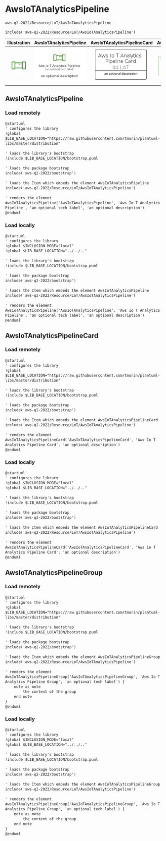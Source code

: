 # AwsIoTAnalyticsPipeline


```text
aws-q2-2022/Resource/LoT/AwsIoTAnalyticsPipeline
```

```text
include('aws-q2-2022/Resource/LoT/AwsIoTAnalyticsPipeline')
```



| Illustration | AwsIoTAnalyticsPipeline | AwsIoTAnalyticsPipelineCard | AwsIoTAnalyticsPipelineGroup |
| :---: | :---: | :---: | :---: |
| ![illustration for Illustration](../../../aws-q2-2022/Resource/LoT/AwsIoTAnalyticsPipeline.png) | ![illustration for AwsIoTAnalyticsPipeline](../../../aws-q2-2022/Resource/LoT/AwsIoTAnalyticsPipeline.Local.png) | ![illustration for AwsIoTAnalyticsPipelineCard](../../../aws-q2-2022/Resource/LoT/AwsIoTAnalyticsPipelineCard.Local.png) | ![illustration for AwsIoTAnalyticsPipelineGroup](../../../aws-q2-2022/Resource/LoT/AwsIoTAnalyticsPipelineGroup.Local.png) |




## AwsIoTAnalyticsPipeline

### Load remotely
```plantuml
@startuml
' configures the library
!global $LIB_BASE_LOCATION="https://raw.githubusercontent.com/tmorin/plantuml-libs/master/distribution"

' loads the library's bootstrap
!include $LIB_BASE_LOCATION/bootstrap.puml

' loads the package bootstrap
include('aws-q2-2022/bootstrap')

' loads the Item which embeds the element AwsIoTAnalyticsPipeline
include('aws-q2-2022/Resource/LoT/AwsIoTAnalyticsPipeline')

' renders the element
AwsIoTAnalyticsPipeline('AwsIoTAnalyticsPipeline', 'Aws Io T Analytics Pipeline', 'an optional tech label', 'an optional description')
@enduml
```

### Load locally
```plantuml
@startuml
' configures the library
!global $INCLUSION_MODE="local"
!global $LIB_BASE_LOCATION="../../.."

' loads the library's bootstrap
!include $LIB_BASE_LOCATION/bootstrap.puml

' loads the package bootstrap
include('aws-q2-2022/bootstrap')

' loads the Item which embeds the element AwsIoTAnalyticsPipeline
include('aws-q2-2022/Resource/LoT/AwsIoTAnalyticsPipeline')

' renders the element
AwsIoTAnalyticsPipeline('AwsIoTAnalyticsPipeline', 'Aws Io T Analytics Pipeline', 'an optional tech label', 'an optional description')
@enduml
```

## AwsIoTAnalyticsPipelineCard

### Load remotely
```plantuml
@startuml
' configures the library
!global $LIB_BASE_LOCATION="https://raw.githubusercontent.com/tmorin/plantuml-libs/master/distribution"

' loads the library's bootstrap
!include $LIB_BASE_LOCATION/bootstrap.puml

' loads the package bootstrap
include('aws-q2-2022/bootstrap')

' loads the Item which embeds the element AwsIoTAnalyticsPipelineCard
include('aws-q2-2022/Resource/LoT/AwsIoTAnalyticsPipeline')

' renders the element
AwsIoTAnalyticsPipelineCard('AwsIoTAnalyticsPipelineCard', 'Aws Io T Analytics Pipeline Card', 'an optional description')
@enduml
```

### Load locally
```plantuml
@startuml
' configures the library
!global $INCLUSION_MODE="local"
!global $LIB_BASE_LOCATION="../../.."

' loads the library's bootstrap
!include $LIB_BASE_LOCATION/bootstrap.puml

' loads the package bootstrap
include('aws-q2-2022/bootstrap')

' loads the Item which embeds the element AwsIoTAnalyticsPipelineCard
include('aws-q2-2022/Resource/LoT/AwsIoTAnalyticsPipeline')

' renders the element
AwsIoTAnalyticsPipelineCard('AwsIoTAnalyticsPipelineCard', 'Aws Io T Analytics Pipeline Card', 'an optional description')
@enduml
```

## AwsIoTAnalyticsPipelineGroup

### Load remotely
```plantuml
@startuml
' configures the library
!global $LIB_BASE_LOCATION="https://raw.githubusercontent.com/tmorin/plantuml-libs/master/distribution"

' loads the library's bootstrap
!include $LIB_BASE_LOCATION/bootstrap.puml

' loads the package bootstrap
include('aws-q2-2022/bootstrap')

' loads the Item which embeds the element AwsIoTAnalyticsPipelineGroup
include('aws-q2-2022/Resource/LoT/AwsIoTAnalyticsPipeline')

' renders the element
AwsIoTAnalyticsPipelineGroup('AwsIoTAnalyticsPipelineGroup', 'Aws Io T Analytics Pipeline Group', 'an optional tech label') {
    note as note
        the content of the group
    end note
}
@enduml
```

### Load locally
```plantuml
@startuml
' configures the library
!global $INCLUSION_MODE="local"
!global $LIB_BASE_LOCATION="../../.."

' loads the library's bootstrap
!include $LIB_BASE_LOCATION/bootstrap.puml

' loads the package bootstrap
include('aws-q2-2022/bootstrap')

' loads the Item which embeds the element AwsIoTAnalyticsPipelineGroup
include('aws-q2-2022/Resource/LoT/AwsIoTAnalyticsPipeline')

' renders the element
AwsIoTAnalyticsPipelineGroup('AwsIoTAnalyticsPipelineGroup', 'Aws Io T Analytics Pipeline Group', 'an optional tech label') {
    note as note
        the content of the group
    end note
}
@enduml
```

